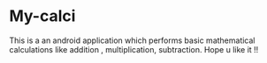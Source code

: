 # My-calci
This is a an android application which performs basic mathematical calculations like addition , multiplication, subtraction.
Hope u like it !!
